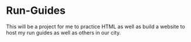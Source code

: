 # Run-Guides
This will be a project for me to practice HTML as well as build a website to host my run guides as well as others in our city. 
